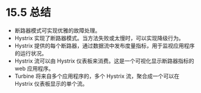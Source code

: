# 15.5 总结

* 断路器模式可实现优雅的故障处理。
* Hystrix 实现了断路器模式。当方法失败或太慢时，可以实现降级行为。
* Hystrix 提供的每个断路器，通过数据流中发布度量指标，用于监视应用程序的运行状况。
* Hystrix 流可以由 Hystrix 仪表板来消费。这是一个可视化显示断路器指标的 web 应用程序。
* Turbine 将来自多个应用程序的，多个 Hystrix 流，聚合成一个可以在 Hystrix 仪表板显示的单个流。

